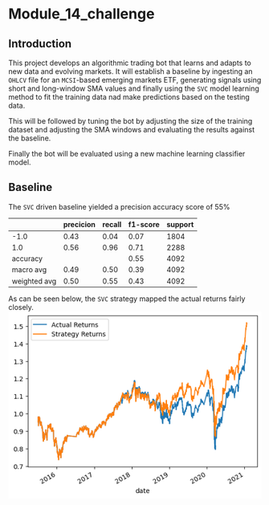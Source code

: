 # Module_14_challenge
## Introduction
This project develops an algorithmic trading bot that learns and adapts to new data and evolving markets.  It will establish a baseline by ingesting an `OHLCV` file for an `MCSI`-based emerging markets ETF, generating signals using short and long-window SMA values and finally using the `SVC` model learning method to fit the training data nad make predictions based on the testing data.  

This will be followed by tuning the bot by adjusting the size of the training dataset and adjusting the SMA windows and evaluating the results against the baseline.  

Finally the bot will be evaluated using a new machine learning classifier model.

## Baseline
The `SVC` driven baseline yielded a precision accuracy score of 55%

||precicion|recall|f1-score|support|
|-|-|-|-|-|
|-1.0|0.43|0.04|0.07|1804|
|1.0|0.56|0.96|0.71|2288|
|accuracy|||0.55|4092|
|macro avg|0.49|0.50|0.39|4092|
weighted avg|0.50|0.55|0.43|4092|

As can be seen below, the `SVC` strategy mapped the actual returns fairly closely.
![SVC Baseline](./Images/baseline.png)
